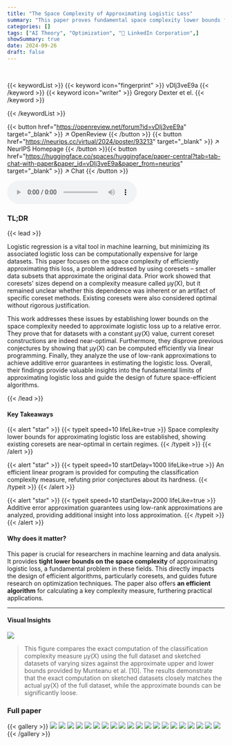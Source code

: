 ```yaml
---
title: "The Space Complexity of Approximating Logistic Loss"
summary: "This paper proves fundamental space complexity lower bounds for approximating logistic loss, revealing that existing coreset constructions are surprisingly optimal."
categories: []
tags: ["AI Theory", "Optimization", "🏢 LinkedIn Corporation",]
showSummary: true
date: 2024-09-26
draft: false
---
```


<br>

{{< keywordList >}}
{{< keyword icon="fingerprint" >}} vDlj3veE9a {{< /keyword >}}
{{< keyword icon="writer" >}} Gregory Dexter et el. {{< /keyword >}}
 
{{< /keywordList >}}

{{< button href="https://openreview.net/forum?id=vDlj3veE9a" target="_blank" >}}
↗ OpenReview
{{< /button >}}
{{< button href="https://neurips.cc/virtual/2024/poster/93213" target="_blank" >}}
↗ NeurIPS Homepage
{{< /button >}}{{< button href="https://huggingface.co/spaces/huggingface/paper-central?tab=tab-chat-with-paper&paper_id=vDlj3veE9a&paper_from=neurips" target="_blank" >}}
↗ Chat
{{< /button >}}



<audio controls>
    <source src="https://ai-paper-reviewer.com/vDlj3veE9a/podcast.wav" type="audio/wav">
    Your browser does not support the audio element.
</audio>


### TL;DR


{{< lead >}}

Logistic regression is a vital tool in machine learning, but minimizing its associated logistic loss can be computationally expensive for large datasets.  This paper focuses on the space complexity of efficiently approximating this loss, a problem addressed by using coresets – smaller data subsets that approximate the original data. Prior work showed that coresets' sizes depend on a complexity measure called μy(X), but it remained unclear whether this dependence was inherent or an artifact of specific coreset methods.  Existing coresets were also considered optimal without rigorous justification. 

This work addresses these issues by establishing lower bounds on the space complexity needed to approximate logistic loss up to a relative error. They prove that for datasets with a constant μy(X) value, current coreset constructions are indeed near-optimal.  Furthermore, they disprove previous conjectures by showing that μy(X) can be computed efficiently via linear programming.  Finally, they analyze the use of low-rank approximations to achieve additive error guarantees in estimating the logistic loss.  Overall, their findings provide valuable insights into the fundamental limits of approximating logistic loss and guide the design of future space-efficient algorithms.

{{< /lead >}}


#### Key Takeaways

{{< alert "star" >}}
{{< typeit speed=10 lifeLike=true >}} Space complexity lower bounds for approximating logistic loss are established, showing existing coresets are near-optimal in certain regimes. {{< /typeit >}}
{{< /alert >}}

{{< alert "star" >}}
{{< typeit speed=10 startDelay=1000 lifeLike=true >}} An efficient linear program is provided for computing the classification complexity measure, refuting prior conjectures about its hardness. {{< /typeit >}}
{{< /alert >}}

{{< alert "star" >}}
{{< typeit speed=10 startDelay=2000 lifeLike=true >}} Additive error approximation guarantees using low-rank approximations are analyzed, providing additional insight into loss approximation. {{< /typeit >}}
{{< /alert >}}

#### Why does it matter?
This paper is crucial for researchers in machine learning and data analysis. It provides **tight lower bounds on the space complexity** of approximating logistic loss, a fundamental problem in these fields.  This directly impacts the design of efficient algorithms, particularly coresets, and guides future research on optimization techniques.  The paper also offers **an efficient algorithm** for calculating a key complexity measure, furthering practical applications.

------
#### Visual Insights



![](https://ai-paper-reviewer.com/vDlj3veE9a/figures_8_1.jpg)

> This figure compares the exact computation of the classification complexity measure μy(X) using the full dataset and sketched datasets of varying sizes against the approximate upper and lower bounds provided by Munteanu et al. [10]. The results demonstrate that the exact computation on sketched datasets closely matches the actual μy(X) of the full dataset, while the approximate bounds can be significantly loose.







### Full paper

{{< gallery >}}
<img src="https://ai-paper-reviewer.com/vDlj3veE9a/1.png" class="grid-w50 md:grid-w33 xl:grid-w25" />
<img src="https://ai-paper-reviewer.com/vDlj3veE9a/2.png" class="grid-w50 md:grid-w33 xl:grid-w25" />
<img src="https://ai-paper-reviewer.com/vDlj3veE9a/3.png" class="grid-w50 md:grid-w33 xl:grid-w25" />
<img src="https://ai-paper-reviewer.com/vDlj3veE9a/4.png" class="grid-w50 md:grid-w33 xl:grid-w25" />
<img src="https://ai-paper-reviewer.com/vDlj3veE9a/5.png" class="grid-w50 md:grid-w33 xl:grid-w25" />
<img src="https://ai-paper-reviewer.com/vDlj3veE9a/6.png" class="grid-w50 md:grid-w33 xl:grid-w25" />
<img src="https://ai-paper-reviewer.com/vDlj3veE9a/7.png" class="grid-w50 md:grid-w33 xl:grid-w25" />
<img src="https://ai-paper-reviewer.com/vDlj3veE9a/8.png" class="grid-w50 md:grid-w33 xl:grid-w25" />
<img src="https://ai-paper-reviewer.com/vDlj3veE9a/9.png" class="grid-w50 md:grid-w33 xl:grid-w25" />
<img src="https://ai-paper-reviewer.com/vDlj3veE9a/10.png" class="grid-w50 md:grid-w33 xl:grid-w25" />
<img src="https://ai-paper-reviewer.com/vDlj3veE9a/11.png" class="grid-w50 md:grid-w33 xl:grid-w25" />
<img src="https://ai-paper-reviewer.com/vDlj3veE9a/12.png" class="grid-w50 md:grid-w33 xl:grid-w25" />
<img src="https://ai-paper-reviewer.com/vDlj3veE9a/13.png" class="grid-w50 md:grid-w33 xl:grid-w25" />
<img src="https://ai-paper-reviewer.com/vDlj3veE9a/14.png" class="grid-w50 md:grid-w33 xl:grid-w25" />
<img src="https://ai-paper-reviewer.com/vDlj3veE9a/15.png" class="grid-w50 md:grid-w33 xl:grid-w25" />
<img src="https://ai-paper-reviewer.com/vDlj3veE9a/16.png" class="grid-w50 md:grid-w33 xl:grid-w25" />
<img src="https://ai-paper-reviewer.com/vDlj3veE9a/17.png" class="grid-w50 md:grid-w33 xl:grid-w25" />
<img src="https://ai-paper-reviewer.com/vDlj3veE9a/18.png" class="grid-w50 md:grid-w33 xl:grid-w25" />
<img src="https://ai-paper-reviewer.com/vDlj3veE9a/19.png" class="grid-w50 md:grid-w33 xl:grid-w25" />
<img src="https://ai-paper-reviewer.com/vDlj3veE9a/20.png" class="grid-w50 md:grid-w33 xl:grid-w25" />
{{< /gallery >}}